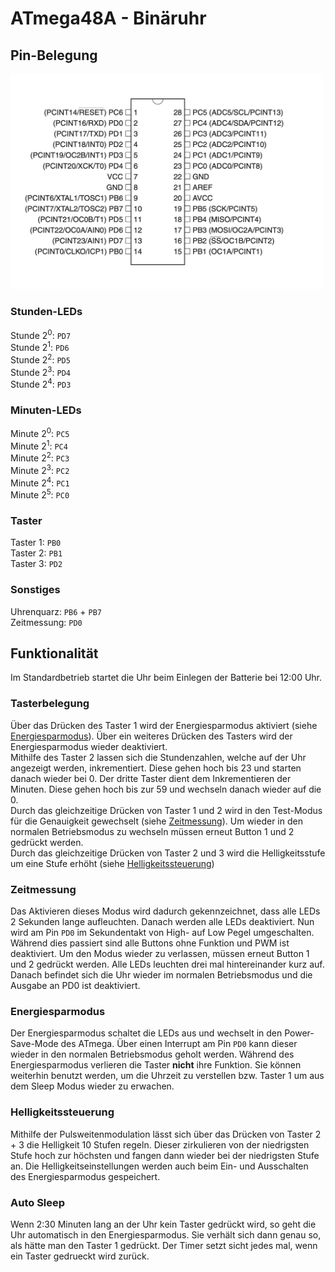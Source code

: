 # ATmega48A - Binäruhr

## Pin-Belegung
<img src="atmega_layout.png" width="500">

### Stunden-LEDs
Stunde 2<sup>0</sup>: `PD7`  
Stunde 2<sup>1</sup>: `PD6`  
Stunde 2<sup>2</sup>: `PD5`  
Stunde 2<sup>3</sup>: `PD4`  
Stunde 2<sup>4</sup>: `PD3`
### Minuten-LEDs
Minute 2<sup>0</sup>: `PC5`  
Minute 2<sup>1</sup>: `PC4`  
Minute 2<sup>2</sup>: `PC3`     
Minute 2<sup>3</sup>: `PC2`  
Minute 2<sup>4</sup>: `PC1`  
Minute 2<sup>5</sup>: `PC0`  
### Taster  
Taster 1: `PB0`  
Taster 2: `PB1`  
Taster 3: `PD2`
### Sonstiges
Uhrenquarz: `PB6` + `PB7`  
Zeitmessung: `PD0`

## Funktionalität
Im Standardbetrieb startet die Uhr beim Einlegen der Batterie bei 12:00 Uhr.
### Tasterbelegung
Über das Drücken des Taster 1 wird der Energiesparmodus aktiviert (siehe [Energiesparmodus](#Energiesparmodus)). Über ein weiteres Drücken des Tasters wird der Energiesparmodus wieder deaktiviert.  
Mithilfe des Taster 2 lassen sich die Stundenzahlen, welche auf der Uhr angezeigt werden, inkrementiert. Diese gehen hoch bis 23 und starten danach wieder bei 0.
Der dritte Taster dient dem Inkrementieren der Minuten. Diese gehen hoch bis zur 59 und wechseln danach wieder auf die 0.  
Durch das gleichzeitige Drücken von Taster 1 und 2 wird in den Test-Modus für die Genauigkeit gewechselt (siehe [Zeitmessung](#Zeitmessung)). Um wieder in den normalen Betriebsmodus zu wechseln müssen erneut Button 1 und 2 gedrückt werden.     
Durch das gleichzeitige Drücken von Taster 2 und 3 wird die Helligkeitsstufe um eine Stufe erhöht (siehe [Helligkeitssteuerung](#Helligkeitssteuerung))
### Zeitmessung 
Das Aktivieren dieses Modus wird dadurch gekennzeichnet, dass alle LEDs 2 Sekunden lange aufleuchten. Danach werden alle LEDs deaktiviert. Nun wird am Pin `PD0` im Sekundentakt von High- auf Low Pegel umgeschalten. Während dies passiert sind alle Buttons ohne Funktion und PWM ist deaktiviert. Um den Modus wieder zu verlassen, müssen erneut Button 1 und 2 gedrückt werden. Alle LEDs leuchten drei mal hintereinander kurz auf. Danach befindet sich die Uhr wieder im normalen Betriebsmodus und die Ausgabe an PD0 ist deaktiviert.
### Energiesparmodus
Der Energiesparmodus schaltet die LEDs aus und wechselt in den Power-Save-Mode des ATmega. Über einen Interrupt am Pin `PD0` kann dieser wieder in den normalen Betriebsmodus geholt werden. Während des Energiesparmodus verlieren die Taster **nicht** ihre Funktion. Sie können weiterhin benutzt werden, um die Uhrzeit zu verstellen bzw. Taster 1 um aus dem Sleep Modus wieder zu erwachen.
### Helligkeitssteuerung
Mithilfe der Pulsweitenmodulation lässt sich über das Drücken von Taster 2 + 3 die Helligkeit 10 Stufen regeln. Dieser zirkulieren von der niedrigsten Stufe hoch zur höchsten und fangen dann wieder bei der niedrigsten Stufe an. Die Helligkeitseinstellungen werden auch beim Ein- und Ausschalten des Energiesparmodus gespeichert.
### Auto Sleep
Wenn 2:30 Minuten lang an der Uhr kein Taster gedrückt wird, so geht die Uhr automatisch in den Energiesparmodus. Sie verhält sich dann genau so, als hätte man den Taster 1 gedrückt. Der Timer setzt sicht jedes mal, wenn ein Taster gedrueckt wird zurück.